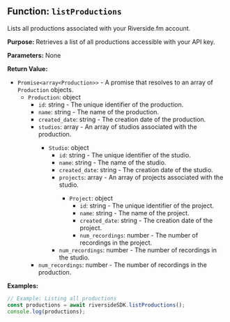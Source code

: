## Function: `listProductions`

Lists all productions associated with your Riverside.fm account.

**Purpose:**
Retrieves a list of all productions accessible with your API key.

**Parameters:**
None

**Return Value:**

- `Promise<array<Production>>` - A promise that resolves to an array of `Production` objects.
  - `Production`: object
    - `id`: string - The unique identifier of the production.
    - `name`: string - The name of the production.
    - `created_date`: string - The creation date of the production.
    - `studios`: array<Studio> - An array of studios associated with the production.
      - `Studio`: object
        - `id`: string - The unique identifier of the studio.
        - `name`: string - The name of the studio.
        - `created_date`: string - The creation date of the studio.
        - `projects`: array<Project> - An array of projects associated with the studio.
          - `Project`: object
            - `id`: string - The unique identifier of the project.
            - `name`: string - The name of the project.
            - `created_date`: string - The creation date of the project.
            - `num_recordings`: number - The number of recordings in the project.
        - `num_recordings`: number - The number of recordings in the studio.
    - `num_recordings`: number - The number of recordings in the production.

**Examples:**

```typescript
// Example: Listing all productions
const productions = await riversideSDK.listProductions();
console.log(productions);
```